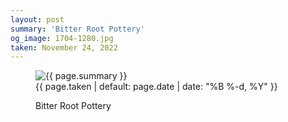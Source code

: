 ```yaml
---
layout: post
summary: 'Bitter Root Pottery'
og_image: 1704-1280.jpg
taken: November 24, 2022
---
```


<figure class="post">
<img alt="{{ page.summary }}" sizes="(min-width: 700px) 50vw, calc(100vw - 2rem)" src="{{ site.assets_url }}/1704-640.jpg" srcset="{{ site.assets_url }}/1704-320.jpg 320w, {{ site.assets_url }}/1704-640.jpg 640w, {{ site.assets_url }}/1704-960.jpg 960w, {{ site.assets_url }}/1704-1280.jpg 1280w"/>
<figcaption>
<time>{{ page.taken | default: page.date | date: "%B %-d, %Y" }}</time>
<p>Bitter Root Pottery</p>
</figcaption>
</figure>
